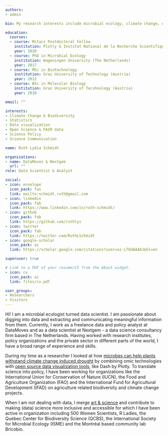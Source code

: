 ```yaml
---
authors:
- admin

bio: My research interests include microbial ecology, climate change, data science and data visualization.

education:
  courses:
  - course: Mitacs Postdoctoral Fellow
    institution: Plotly & Institut National de la Recherche Scientifique (Canada)
    year: 2020
  - course: PhD in Microbial Ecology
    institution: Wageningen University (The Netherlands)
    year: 2017
  - course: MSc in Biotechnology
    institution: Graz University of Technology (Austria)
    year: 2012
  - course: BSc in Molecular Biology
    institution: Graz University of Tecxhnology (Austria)
    year: 2010

email: ""

interests:
- Climate Change & Biodiversity
- Statistics
- Data visualization
- Open Science & FAIR data
- Science Policy
- Science Communication

name: Ruth Lydia Schmidt

organizations:
- name: DataMoves & Nextgem
  url: ""
role: Data Scientist & Analyst

social:
- icon: envelope
  icon_pack: fas
  link: mailto:schmidt.ruth@gmail.com
- icon: linkedin
  icon_pack: fab
  link: https://www.linkedin.com/in/ruth-schmidt/
- icon: github
  icon_pack: fab
  link: https://github.com/ruthlys
- icon: twitter
  icon_pack: fab
  link: https://twitter.com/RuthLSchmidt
- icon: google-scholar
  icon_pack: ai
  link: https://scholar.google.com/citations?user=oz-Lf6UAAAAJ&hl=en

superuser: true

# Link to a PDF of your resume/CV from the About widget.
- icon: cv
  icon_pack: ai
  link: files/cv.pdf

user_groups:
- Researchers
- Visitors
---
```


Hi! I am a microbial ecologist turned data scientist. I am passionate about digging into data and extracting and communicating meaningful information from them. Currently, I work as a freelance data and policy analyst at DataMoves and as a data scientist at Nextgem - a data science consultancy firm based in The Netherlands. Having worked with research institutes, policy organizations and the private sector in different parts of the world, I have a broad range of experience and skills.

During my time as a researcher I looked at how [microbes can help plants withstand climate change induced drought](https://theconversation.com/microbial-aromas-might-save-crops-from-drought-103960) by combining omic technologies with [open source data visualization tools](https://towardsdatascience.com/how-to-give-life-to-your-microbiome-data-using-plotly-r-1892281183cf), like Dash by Plotly. To translate science into policy, I have been working for organizations like the International Union for Conservation of Nature (IUCN), the Food and Agriculture Organization (FAO) and the International Fund for Agricultural Development (IFAD) on agriculture related biodiversity and climate change projects.

When I am not dealing with data, I merge [art & science](https://www.sciartmagazine.com/the-art-of-microbial-communication.html) and contribute to making (data) science more inclusive and accessible for which I have been active in organization including 500 Women Scientists, R Ladies, the Quebec Center for Biodiversity Science (QCBS), the International Society for Microbial Ecology (ISME) and the Montréal based community lab Bricobio.
